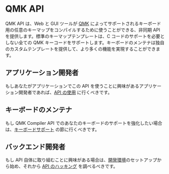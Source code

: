 # QMK API

<!---
  original document: 0.13.15:docs/api_overview.md
  git diff 0.13.15 HEAD -- docs/api_overview.md | cat
-->

QMK API は、Web と GUI ツールが [QMK](https://qmk.fm/) によってサポートされるキーボード用の任意のキーマップをコンパイルするために使うことができる、非同期 API を提供します。標準のキーマップテンプレートは、C コードのサポートを必要としない全ての QMK キーコードをサポートします。キーボードのメンテナは独自のカスタムテンプレートを提供して、より多くの機能を実現することができます。

## アプリケーション開発者

もしあなたがアプリケーションでこの API を使うことに興味があるアプリケーション開発者であれば、[API の使用](ja/api_docs) に行くべきです。

## キーボードのメンテナ

もし QMK Compiler API でのあなたのキーボードのサポートを強化したい場合は、[キーボードサポート](ja/reference_configurator_support) の節に行くべきです。

## バックエンド開発者

もし API 自体に取り組むことに興味がある場合は、[開発環境](ja/api_development_environment)のセットアップから始め、それから [API のハッキング](ja/api_development_overview) を調べるべきです。
